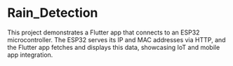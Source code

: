 # Rain_Detection
This project demonstrates a Flutter app that connects to an ESP32 microcontroller. The ESP32 serves its IP and MAC addresses via HTTP, and the Flutter app fetches and displays this data, showcasing IoT and mobile app integration.
